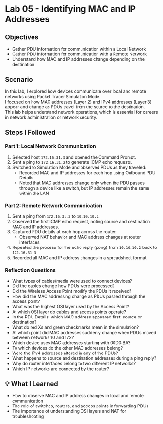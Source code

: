 # Lab 05 - Identifying MAC and IP Addresses

## Objectives
- Gather PDU information for communication within a Local Network  
- Gather PDU information for communication with a Remote Network  
- Understand how MAC and IP addresses change depending on the destination  

## Scenario
In this lab, I explored how devices communicate over local and remote networks using Packet Tracer Simulation Mode.  
I focused on how MAC addresses (Layer 2) and IPv4 addresses (Layer 3) appear and change as PDUs travel from the source to the destination.  
This lab helps understand network operations, which is essential for careers in network administration or network security.  

## Steps I Followed

### Part 1: Local Network Communication
1. Selected host `172.16.31.3` and opened the Command Prompt.  
2. Sent a ping to `172.16.31.2` to generate ICMP echo requests.  
3. Switched to Simulation Mode and observed PDUs as they traveled:  
   - Recorded MAC and IP addresses for each hop using Outbound PDU Details  
   - Noted that MAC addresses change only when the PDU passes through a device like a switch, but IP addresses remain the same within the LAN  

### Part 2: Remote Network Communication
1. Sent a ping from `172.16.31.3` to `10.10.10.2`.  
2. Observed the first ICMP echo request, noting source and destination MAC and IP addresses.  
3. Captured PDU details at each hop across the router:  
   - Observed NAT behavior and MAC address changes at router interfaces  
4. Repeated the process for the echo reply (pong) from `10.10.10.2` back to `172.16.31.3`  
5. Recorded all MAC and IP address changes in a spreadsheet format  

### Reflection Questions
- What types of cables/media were used to connect devices?  
- Did the cables change how PDUs were processed?  
- Did the Wireless Access Point modify the PDUs it received?  
- How did the MAC addressing change as PDUs passed through the access point?  
- What was the highest OSI layer used by the Access Point?  
- At which OSI layer do cables and access points operate?  
- In the PDU Details, which MAC address appeared first: source or destination?  
- What do red Xs and green checkmarks mean in the simulation?  
- At which point did MAC addresses suddenly change when PDUs moved between networks 10 and 172?  
- Which device uses MAC addresses starting with 00D0:BA?  
- To which devices do the other MAC addresses belong?  
- Were the IPv4 addresses altered in any of the PDUs?  
- What happens to source and destination addresses during a ping reply?  
- Why do router interfaces belong to two different IP networks?  
- Which IP networks are connected by the router?  

## 💡 What I Learned
- How to observe MAC and IP address changes in local and remote communication  
- The role of switches, routers, and access points in forwarding PDUs  
- The importance of understanding OSI layers and NAT for troubleshooting
